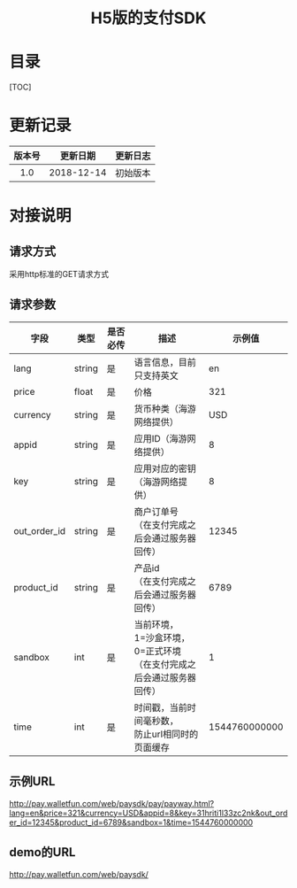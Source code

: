 <h1><center>H5版的支付SDK</center></h1>

# 目录

[TOC]

# 更新记录

| 版本号 |  更新日期  | 更新日志 |
| :----: | :--------: | :------: |
|  1.0   | 2018-12-14 | 初始版本 |

# 对接说明

## 请求方式

采用http标准的GET请求方式

## 请求参数

| 字段         | 类型   | 是否必传 | 描述                                                         | 示例值        |
| ------------ | ------ | -------- | ------------------------------------------------------------ | ------------- |
| lang         | string | 是       | 语言信息，目前只支持英文                                     | en            |
| price        | float  | 是       | 价格                                                         | 321           |
| currency     | string | 是       | 货币种类（海游网络提供）                                     | USD           |
| appid        | string | 是       | 应用ID（海游网络提供）                                       | 8             |
| key          | string | 是       | 应用对应的密钥（海游网络提供）                               | 8             |
| out_order_id | string | 是       | 商户订单号<br />（在支付完成之后会通过服务器回传）           | 12345         |
| product_id   | string | 是       | 产品id<br />（在支付完成之后会通过服务器回传）               | 6789          |
| sandbox      | int    | 是       | 当前环境，<br />1=沙盒环境，0=正式环境<br />（在支付完成之后会通过服务器回传） | 1             |
| time         | int    | 是       | 时间戳，当前时间毫秒数，<br />防止url相同时的页面缓存        | 1544760000000 |

## 示例URL

http://pay.walletfun.com/web/paysdk/pay/payway.html?lang=en&price=321&currency=USD&appid=8&key=31hriti1l33zc2nk&out_order_id=12345&product_id=6789&sandbox=1&time=1544760000000



## demo的URL

http://pay.walletfun.com/web/paysdk/



